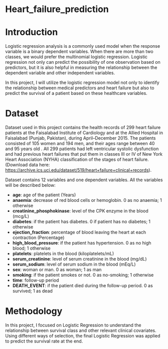 # Heart_failure_prediction
# Introduction

Logistic regression analysis is a commonly used model when the response variable is a binary dependent variables. When there are more than two classes, we would prefer the multinomial logistic regression. Logistic regression not only can predict the possibility of one observation based on predictors, but it is also helpful in measuring the relationship between the dependent variable and other independent variables.

In this project, I will utilize the logistic regression model not only to identify the relationship between medical predictors and heart failure but also  to predict the survival of a patient based on these healthcare variables. 

# Dataset

Dataset used in this project contains the health records of 299 heart failure patients at the Faisalabad Institute of Cardiology and at the Allied Hospital in Faisalabad (Punjab, Pakistan), during April–December 2015. The patients consisted of 105 women and 194 men, and their ages range between 40 and 95 years old . All 299 patients had left ventricular systolic dysfunction and had previous heart failures that put them in classes III or IV of New York Heart Association (NYHA) classification of the stages of heart failure. (Download data here: https://archive.ics.uci.edu/dataset/519/heart+failure+clinical+records).

Dataset contains 12 variables and one dependent variables. All the variables will be described below: 

* **age**: age of the patient (Years)
* **anaemia**: decrease of red blood cells or hemoglobin. 0 as no anaemia; 1 otherwise
* **creatinine_phosphokinase**: level of the CPK enzyme in the blood (mcg/L)
* **diabetes**: if the patient has diabetes. 0 if patient has no diabetes; 1 otherwise
* **ejection_fraction**: percentage of blood leaving the heart at each contraction (Percentage)
* **high_blood_pressure**: if the patient has hypertension. 0 as no high blood; 1 otherwise
* **platelets**: platelets in the blood (kiloplatelets/mL) 
* **serum_creatinine**: level of serum creatinine in the blood (mg/dL)
* **serum_sodium**: level of serum sodium in the blood (mEq/L)
* **sex**: woman or man. 0 as woman; 1 as man
* **smoking**: if the patient smokes or not. 0 as no-smoking; 1 otherwise
* **time**: follow-up period
* **DEATH_EVENT**: if the patient died during the follow-up period. 0 as survived; 1 as dead

# Methodology

In this project, I focused on Logistic Regression to understand the relationship between survival class and other relevant clinical covariates. Using different ways of selection, the final Logistic Regression was applied to predict the survival rate at the end.

